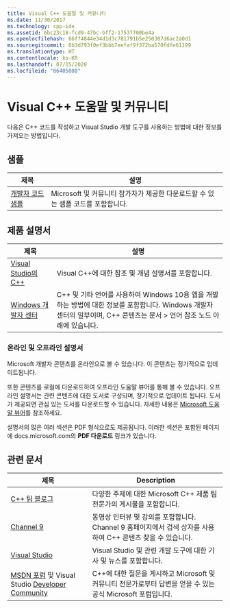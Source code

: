 ```yaml
---
title: Visual C++ 도움말 및 커뮤니티
ms.date: 11/30/2017
ms.technology: cpp-ide
ms.assetid: 6bc23c18-fcd9-47bc-bff2-17537700be4a
ms.openlocfilehash: 66ff4844e34d1d3c781791b5e250387d6ac2a0d1
ms.sourcegitcommit: 6b3d793f0ef3bbb7eefaf9f372ba570fdfe61199
ms.translationtype: HT
ms.contentlocale: ko-KR
ms.lasthandoff: 07/15/2020
ms.locfileid: "86405080"
---
```

# <a name="visual-c-help-and-community"></a>Visual C++ 도움말 및 커뮤니티

다음은 C++ 코드를 작성하고 Visual Studio 개발 도구를 사용하는 방법에 대한 정보를 가져오는 방법입니다.

## <a name="samples"></a>샘플

|제목|설명|
|-----------|-----------------|
|[개발자 코드 샘플](https://docs.microsoft.com/samples)|Microsoft 및 커뮤니티 참가자가 제공한 다운로드할 수 있는 샘플 코드를 포함합니다.|

## <a name="product-documentation"></a>제품 설명서

|제목|설명|
|-----------|-----------------|
|[Visual Studio의 C++](visual-cpp-in-visual-studio.md)|Visual C++에 대한 참조 및 개념 설명서를 포함합니다.|
|[Windows 개발자 센터](https://developer.microsoft.com/windows/)|C++ 및 기타 언어를 사용하여 Windows 10용 앱을 개발하는 방법에 대한 정보를 포함합니다. Windows 개발자 센터의 일부이며, C++ 콘텐츠는 문서 > 언어 참조 노드 아래에 있습니다.|

### <a name="online-and-offline-documentation"></a>온라인 및 오프라인 설명서

Microsoft 개발자 콘텐츠를 온라인으로 볼 수 있습니다. 이 콘텐츠는 정기적으로 업데이트됩니다.

또한 콘텐츠를 로컬에 다운로드하여 오프라인 도움말 뷰어를 통해 볼 수 있습니다. 오프라인 설명서는 관련 콘텐츠에 대한 도서로 구성되며, 정기적으로 업데이트 됩니다. 도서가 제공되면 관심 있는 도서를 다운로드할 수 있습니다. 자세한 내용은 [Microsoft 도움말 뷰어](/visualstudio/ide/microsoft-help-viewer)를 참조하세요.

설명서의 많은 여러 섹션은 PDF 형식으로도 제공됩니다. 이러한 섹션은 포함된 페이지에 docs.microsoft.com의 **PDF 다운로드** 링크가 있습니다.

## <a name="related-articles"></a>관련 문서

|제목|Description|
|-----------|-----------------|
|[C++ 팀 블로그](https://devblogs.microsoft.com/cppblog/)|다양한 주제에 대한 Microsoft C++ 제품 팀 전문가의 게시물을 포함합니다.|
|[Channel 9](https://channel9.msdn.com/)|동영상 인터뷰 및 강의를 포함합니다. Channel 9 홈페이지에서 검색 상자를 사용하여 C++ 콘텐츠 찾을 수 있습니다.|
|[Visual Studio](https://visualstudio.microsoft.com/)|Visual Studio 및 관련 개발 도구에 대한 기사 및 뉴스를 포함합니다.|
|[MSDN 포럼](https://social.msdn.microsoft.com/Forums/) 및 Visual Studio [Developer Community](https://developercommunity.visualstudio.com)|C++에 대한 질문을 게시하고 Microsoft 및 커뮤니티 전문가로부터 답변을 얻을 수 있는 공식 Microsoft 포럼입니다.|

